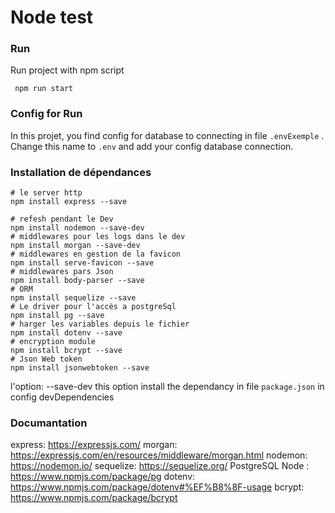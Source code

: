 # Node test

### Run

Run project with npm script

```shell
 npm run start
```

### Config for Run

In this projet, you find config for database to connecting in file `.envExemple` . Change this name to `.env` and add your config database connection.

### Installation de dépendances

```shell
# le server http
npm install express --save

# refesh pendant le Dev
npm install nodemon --save-dev
# middlewares pour les logs dans le dev
npm install morgan --save-dev
# middlewares en gestion de la favicon
npm install serve-favicon --save
# middlewares pars Json
npm install body-parser --save
# ORM
npm install sequelize --save
# Le driver pour l'accès a postgreSql
npm install pg --save
# harger les variables depuis le fichier
npm install dotenv --save
# encryption module
npm install bcrypt --save
# Json Web token
npm install jsonwebtoken --save
```

l'option: --save-dev this option install the dependancy in file `package.json` in config devDependencies

### Documantation

express: https://expressjs.com/
morgan: https://expressjs.com/en/resources/middleware/morgan.html
nodemon: https://nodemon.io/
sequelize: https://sequelize.org/
PostgreSQL Node : https://www.npmjs.com/package/pg
dotenv: https://www.npmjs.com/package/dotenv#%EF%B8%8F-usage
bcrypt: https://www.npmjs.com/package/bcrypt
